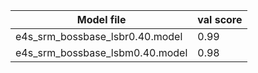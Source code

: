 


| Model file                         | val score |
|------------------------------------|-----------|
| e4s_srm_bossbase_lsbr0.40.model    |   0.99    |
| e4s_srm_bossbase_lsbm0.40.model    |   0.98    |

